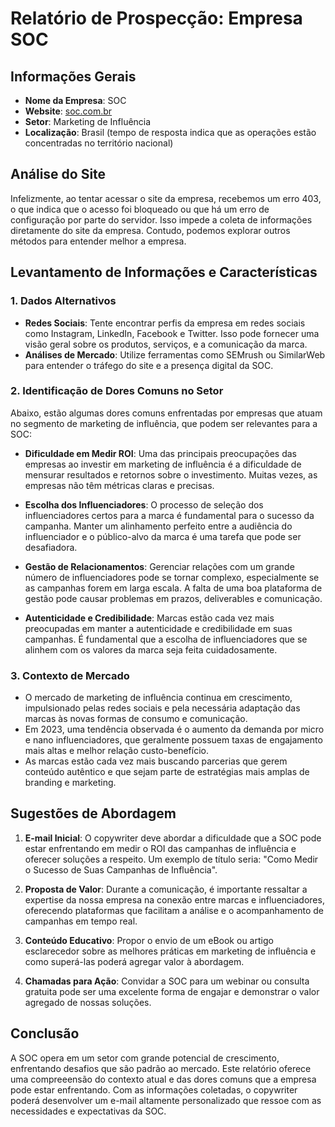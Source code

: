 # Relatório de Prospecção: Empresa SOC

## Informações Gerais

- **Nome da Empresa**: SOC
- **Website**: [soc.com.br](http://www.soc.com.br)
- **Setor**: Marketing de Influência
- **Localização**: Brasil (tempo de resposta indica que as operações estão concentradas no território nacional)

## Análise do Site

Infelizmente, ao tentar acessar o site da empresa, recebemos um erro 403, o que indica que o acesso foi bloqueado ou que há um erro de configuração por parte do servidor. Isso impede a coleta de informações diretamente do site da empresa. Contudo, podemos explorar outros métodos para entender melhor a empresa.

## Levantamento de Informações e Características

### 1. Dados Alternativos
- **Redes Sociais**: Tente encontrar perfis da empresa em redes sociais como Instagram, LinkedIn, Facebook e Twitter. Isso pode fornecer uma visão geral sobre os produtos, serviços, e a comunicação da marca.
- **Análises de Mercado**: Utilize ferramentas como SEMrush ou SimilarWeb para entender o tráfego do site e a presença digital da SOC.

### 2. Identificação de Dores Comuns no Setor
Abaixo, estão algumas dores comuns enfrentadas por empresas que atuam no segmento de marketing de influência, que podem ser relevantes para a SOC:

- **Dificuldade em Medir ROI**: Uma das principais preocupações das empresas ao investir em marketing de influência é a dificuldade de mensurar resultados e retornos sobre o investimento. Muitas vezes, as empresas não têm métricas claras e precisas.
  
- **Escolha dos Influenciadores**: O processo de seleção dos influenciadores certos para a marca é fundamental para o sucesso da campanha. Manter um alinhamento perfeito entre a audiência do influenciador e o público-alvo da marca é uma tarefa que pode ser desafiadora.

- **Gestão de Relacionamentos**: Gerenciar relações com um grande número de influenciadores pode se tornar complexo, especialmente se as campanhas forem em larga escala. A falta de uma boa plataforma de gestão pode causar problemas em prazos, deliverables e comunicação.

- **Autenticidade e Credibilidade**: Marcas estão cada vez mais preocupadas em manter a autenticidade e credibilidade em suas campanhas. É fundamental que a escolha de influenciadores que se alinhem com os valores da marca seja feita cuidadosamente.

### 3. Contexto de Mercado
- O mercado de marketing de influência continua em crescimento, impulsionado pelas redes sociais e pela necessária adaptação das marcas às novas formas de consumo e comunicação.
- Em 2023, uma tendência observada é o aumento da demanda por micro e nano influenciadores, que geralmente possuem taxas de engajamento mais altas e melhor relação custo-benefício.
- As marcas estão cada vez mais buscando parcerias que gerem conteúdo autêntico e que sejam parte de estratégias mais amplas de branding e marketing.

## Sugestões de Abordagem

1. **E-mail Inicial**: O copywriter deve abordar a dificuldade que a SOC pode estar enfrentando em medir o ROI das campanhas de influência e oferecer soluções a respeito. Um exemplo de título seria: "Como Medir o Sucesso de Suas Campanhas de Influência".

2. **Proposta de Valor**: Durante a comunicação, é importante ressaltar a expertise da nossa empresa na conexão entre marcas e influenciadores, oferecendo plataformas que facilitam a análise e o acompanhamento de campanhas em tempo real.

3. **Conteúdo Educativo**: Propor o envio de um eBook ou artigo esclarecedor sobre as melhores práticas em marketing de influência e como superá-las poderá agregar valor à abordagem.

4. **Chamadas para Ação**: Convidar a SOC para um webinar ou consulta gratuita pode ser uma excelente forma de engajar e demonstrar o valor agregado de nossas soluções.

## Conclusão

A SOC opera em um setor com grande potencial de crescimento, enfrentando desafios que são padrão ao mercado. Este relatório oferece uma compreeensão do contexto atual e das dores comuns que a empresa pode estar enfrentando. Com as informações coletadas, o copywriter poderá desenvolver um e-mail altamente personalizado que ressoe com as necessidades e expectativas da SOC.